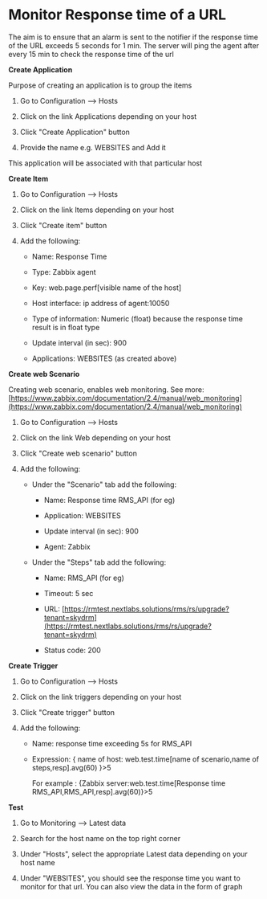 # Monitor Response time of a URL

The aim is to ensure that an alarm is sent to the notifier if the response time of the URL exceeds 5 seconds for 1 min. The server will ping the agent after every 15 min to check the response time of the url

**Create Application**

Purpose of creating an application is to group the items

1. Go to Configuration --> Hosts

2. Click on the link Applications depending on your host

3. Click "Create Application" button

4. Provide the name e.g. WEBSITES and Add it

This application will be associated with that particular host

**Create Item**

1. Go to Configuration --> Hosts

2. Click on the link Items depending on your host

3. Click "Create item" button

4. Add the following:
 	
    - Name: Response Time

    - Type: Zabbix agent

    - Key: web.page.perf[visible name of the host]

    - Host interface: ip address of agent:10050

    - Type of information: Numeric (float)   because the response time result is in float type

    - Update interval (in sec): 900

    - Applications: WEBSITES (as created above)

**Create web Scenario**

Creating web scenario, enables web monitoring. See more: [https://www.zabbix.com/documentation/2.4/manual/web_monitoring](https://www.zabbix.com/documentation/2.4/manual/web_monitoring)

1. Go to Configuration --> Hosts

2. Click on the link Web depending on your host

3. Click "Create web scenario" button

4. Add the following:
 	
   - Under the "Scenario" tab add the following:

     - Name: Response time RMS_API (for eg)
 
     - Application: WEBSITES

     - Update interval (in sec): 900

     - Agent: Zabbix

   - Under the "Steps" tab add the following:
    
     - Name: RMS_API (for eg)

     - Timeout: 5 sec

     - URL: [https://rmtest.nextlabs.solutions/rms/rs/upgrade?tenant=skydrm](https://rmtest.nextlabs.solutions/rms/rs/upgrade?tenant=skydrm)

     - Status code: 200

**Create Trigger**

1. Go to Configuration --> Hosts

2. Click on the link triggers depending on your host

3. Click "Create trigger" button

4. Add the following:

    - Name: response time exceeding 5s for RMS_API

    - Expression: { name of host: web.test.time[name of scenario,name of steps,resp].avg(60)
}>5

		For example : {Zabbix server:web.test.time[Response time RMS_API,RMS_API,resp].avg(60)}>5

**Test**

1. Go to Monitoring --> Latest data

2. Search for the host name on the top right corner

3. Under "Hosts", select the appropriate Latest data depending on your host name

4. Under "WEBSITES", you should see the response time you want to monitor for that url. You can also view the data in the form of graph 